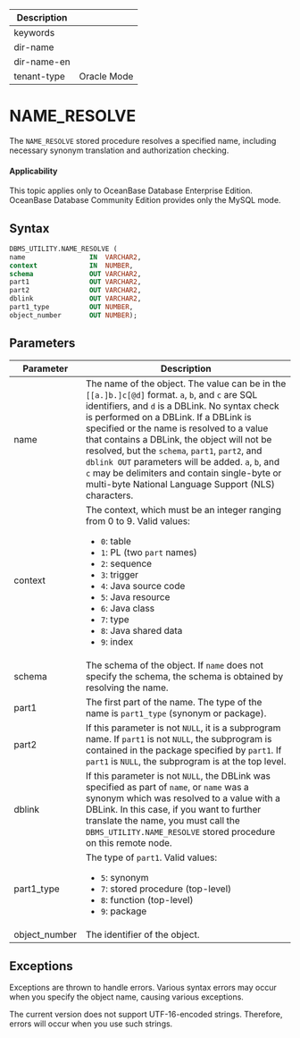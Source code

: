 | Description   |                 |
|---------------|-----------------|
| keywords      |                 |
| dir-name      |                 |
| dir-name-en   |                 |
| tenant-type   | Oracle Mode     |

# NAME_RESOLVE

The `NAME_RESOLVE` stored procedure resolves a specified name, including necessary synonym translation and authorization checking.

  <main id="notice" >
    <h4>Applicability</h4>
    <p>This topic applies only to OceanBase Database Enterprise Edition. OceanBase Database Community Edition provides only the MySQL mode. </p>
  </main>

## Syntax

```sql
DBMS_UTILITY.NAME_RESOLVE (
name                IN  VARCHAR2,
context             IN  NUMBER,
schema              OUT VARCHAR2,
part1               OUT VARCHAR2,
part2               OUT VARCHAR2,
dblink              OUT VARCHAR2,
part1_type          OUT NUMBER,
object_number       OUT NUMBER);
```



## Parameters



| Parameter | Description |
|---------------|-----------------------------------------------------------------------------------------------------------------------------------------------------------------------------------------------------------------------------------------------------------------------------------------------------------------------------------------------------------------------------------------------------------------------------------------------------------------------------------------------------------------------------------|
| name | The name of the object. The value can be in the `[[a.]b.]c[@d]` format. `a`, `b`, and `c` are SQL identifiers, and `d` is a DBLink. No syntax check is performed on a DBLink. If a DBLink is specified or the name is resolved to a value that contains a DBLink, the object will not be resolved, but the `schema`, `part1`, `part2`, and `dblink OUT` parameters will be added. `a`, `b`, and `c` may be delimiters and contain single-byte or multi-byte National Language Support (NLS) characters.  |
| context | The context, which must be an integer ranging from 0 to 9. Valid values: <ul><li> `0`: table   </li><li> `1`: PL (two `part` names)   </li><li> `2`: sequence   </li><li> `3`: trigger   </li><li> `4`: Java source code   </li><li> `5`: Java resource   </li><li> `6`: Java class   </li><li> `7`: type   </li><li> `8`: Java shared data   </li><li> `9`: index </li></ul> |
| schema | The schema of the object. If `name` does not specify the schema, the schema is obtained by resolving the name.  |
| part1 | The first part of the name. The type of the name is `part1_type` (synonym or package).  |
| part2 | If this parameter is not `NULL`, it is a subprogram name. If `part1` is not `NULL`, the subprogram is contained in the package specified by `part1`. If `part1` is `NULL`, the subprogram is at the top level.  |
| dblink | If this parameter is not `NULL`, the DBLink was specified as part of `name`, or `name` was a synonym which was resolved to a value with a DBLink. In this case, if you want to further translate the name, you must call the `DBMS_UTILITY.NAME_RESOLVE` stored procedure on this remote node.  |
| part1_type | The type of `part1`. Valid values: <ul><li> `5`: synonym   </li><li> `7`: stored procedure (top-level)   </li><li> `8`: function (top-level)   </li><li> `9`: package </li></ul> |
| object_number | The identifier of the object.  |



## Exceptions

Exceptions are thrown to handle errors. Various syntax errors may occur when you specify the object name, causing various exceptions.

The current version does not support UTF-16-encoded strings. Therefore, errors will occur when you use such strings.
